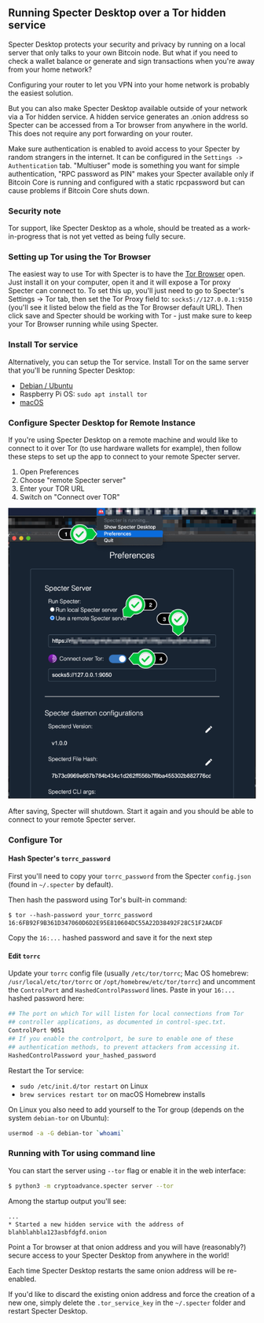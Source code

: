 ## Running Specter Desktop over a Tor hidden service

Specter Desktop protects your security and privacy by running on a local server that only talks to your own Bitcoin node. But what if you need to check a wallet balance or generate and sign transactions when you're away from your home network?

Configuring your router to let you VPN into your home network is probably the easiest solution.

But you can also make Specter Desktop available outside of your network via a Tor hidden service. A hidden service generates an .onion address so Specter can be accessed from a Tor browser from anywhere in the world. This does not require any port forwarding on your router.

Make sure authentication is enabled to avoid access to your Specter by random strangers in the internet. It can be configured in the `Settings -> Authentication` tab.
"Multiuser" mode is something you want for simple authentication, "RPC password as PIN" makes your Specter available only if Bitcoin Core is running and configured with a static rpcpassword but can cause problems if Bitcoin Core shuts down.

### Security note
Tor support, like Specter Desktop as a whole, should be treated as a work-in-progress that is not yet vetted as being fully secure.

### Setting up Tor using the Tor Browser
The easiest way to use Tor with Specter is to have the [Tor Browser](https://www.torproject.org/download/) open. Just install it on your computer, open it and it will expose a Tor proxy Specter can connect to.
To set this up, you'll just need to go to Specter's Settings -> Tor tab, then set the Tor Proxy field to: `socks5://127.0.0.1:9150` (you'll see it listed below the field as the Tor Browser default URL). Then click save and Specter should be working with Tor - just make sure to keep your Tor Browser running while using Specter.

### Install Tor service
Alternatively, you can setup the Tor service. Install Tor on the same server that you'll be running Specter Desktop:
* [Debian / Ubuntu](https://2019.www.torproject.org/docs/debian.html.en)
* Raspberry Pi OS: `sudo apt install tor`
* [macOS](https://2019.www.torproject.org/docs/tor-doc-osx.html.en)

### Configure Specter Desktop for Remote Instance
If you're using Specter Desktop on a remote machine and would like to connect to it over Tor (to use hardware wallets for example), then follow these steps to set up the app to connect to your remote Specter server.

1. Open Preferences
2. Choose "remote Specter server"
3. Enter your TOR URL
4. Switch on "Connect over TOR"

![](../screenshots/desktop-tor-preferences.gif)

After saving, Specter will shutdown. Start it again and you should be able to connect to your remote Specter server.

### Configure Tor
#### Hash Specter's `torrc_password`
First you'll need to copy your `torrc_password` from the Specter `config.json` (found in `~/.specter` by default).

Then hash the password using Tor's built-in command:
```
$ tor --hash-password your_torrc_password
16:6FB92F9B361D347060D6D2E95E810604DC55A22D38492F28C51F2AACDF
```

Copy the `16:...` hashed password and save it for the next step

#### Edit `torrc`
Update your `torrc` config file (usually `/etc/tor/torrc`; Mac OS homebrew: `/usr/local/etc/tor/torrc` or `/opt/homebrew/etc/tor/torrc`) and uncomment the `ControlPort` and `HashedControlPassword` lines. Paste in your `16:...` hashed password here:
```sh
## The port on which Tor will listen for local connections from Tor
## controller applications, as documented in control-spec.txt.
ControlPort 9051
## If you enable the controlport, be sure to enable one of these
## authentication methods, to prevent attackers from accessing it.
HashedControlPassword your_hashed_password
```

Restart the Tor service:
* `sudo /etc/init.d/tor restart` on Linux
* `brew services restart tor` on macOS Homebrew installs

On Linux you also need to add yourself to the Tor group (depends on the system `debian-tor` on Ubuntu):
```sh
usermod -a -G debian-tor `whoami`
```

### Running with Tor using command line

You can start the server using `--tor` flag or enable it in the web interface:

```sh
$ python3 -m cryptoadvance.specter server --tor
```

Among the startup output you'll see:
```
...
* Started a new hidden service with the address of blahblahbla123asbfdgfd.onion
```

Point a Tor browser at that onion address and you will have (reasonably?) secure access to your Specter Desktop from anywhere in the world!

Each time Specter Desktop restarts the same onion address will be re-enabled.

If you'd like to discard the existing onion address and force the creation of a new one, simply delete the `.tor_service_key` in the `~/.specter` folder and restart Specter Desktop.
